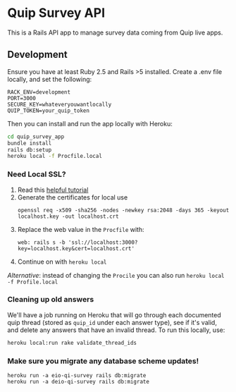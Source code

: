 # Quip Survey API

This is a Rails API app to manage survey data coming from Quip live apps.

## Development

Ensure you have at least Ruby 2.5 and Rails >5 installed. Create a .env file locally, and set the following:

```
RACK_ENV=development
PORT=3000
SECURE_KEY=whateveryouwantlocally
QUIP_TOKEN=your_quip_token
```

Then you can install and run the app locally with Heroku:

``` bash
cd quip_survey_app
bundle install
rails db:setup
heroku local -f Procfile.local
```

### Need Local SSL?

1. Read this [helpful tutorial](https://madeintandem.com/blog/rails-local-development-https-using-self-signed-ssl-certificate/)
2. Generate the certificates for local use
   ```
   openssl req -x509 -sha256 -nodes -newkey rsa:2048 -days 365 -keyout localhost.key -out localhost.crt
   ```
3. Replace the web value in the `Procfile` with:
   ```
   web: rails s -b 'ssl://localhost:3000?key=localhost.key&cert=localhost.crt'
   ```
4. Continue on with `heroku local`

_Alternative_: instead of changing the `Procile` you can also run `heroku local -f Profile.local`

### Cleaning up old answers

We'll have a job running on Heroku that will go through each documented quip thread (stored as `quip_id` under each answer type), see if it's valid, and delete any answers that have an invalid thread. To run this locally, use:

``` bash
heroku local:run rake validate_thread_ids
```

### Make sure you migrate any database scheme updates!

```
heroku run -a eio-qi-survey rails db:migrate
heroku run -a deio-qi-survey rails db:migrate
```